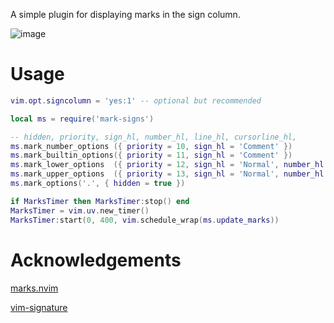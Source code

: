 A simple plugin for displaying marks in the sign column.

![image](https://github.com/vanaigr/mark-signs.nvim/assets/65824523/b6ede486-0c3c-433a-aab2-e7a940cf2ecf)

# Usage

```lua
vim.opt.signcolumn = 'yes:1' -- optional but recommended

local ms = require('mark-signs')

-- hidden, priority, sign_hl, number_hl, line_hl, cursorline_hl,
ms.mark_number_options ({ priority = 10, sign_hl = 'Comment' })
ms.mark_builtin_options({ priority = 11, sign_hl = 'Comment' })
ms.mark_lower_options  ({ priority = 12, sign_hl = 'Normal', number_hl = 'CursorLineNr' })
ms.mark_upper_options  ({ priority = 13, sign_hl = 'Normal', number_hl = 'CursorLineNr' })
ms.mark_options('.', { hidden = true })

if MarksTimer then MarksTimer:stop() end
MarksTimer = vim.uv.new_timer()
MarksTimer:start(0, 400, vim.schedule_wrap(ms.update_marks))
```

# Acknowledgements

[marks.nvim](https://github.com/chentoast/marks.nvim)

[vim-signature](https://github.com/kshenoy/vim-signature)
